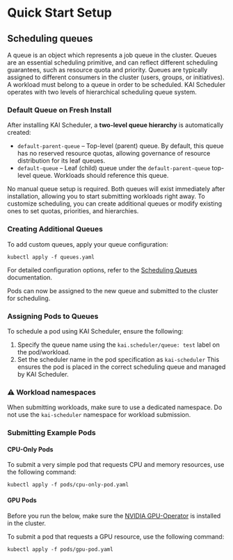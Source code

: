 # Quick Start Setup

## Scheduling queues
A queue is an object which represents a job queue in the cluster. Queues are an essential scheduling primitive, and can reflect different scheduling guarantees, such as resource quota and priority. 
Queues are typically assigned to different consumers in the cluster (users, groups, or initiatives). A workload must belong to a queue in order to be scheduled.
KAI Scheduler operates with two levels of hierarchical scheduling queue system.

### Default Queue on Fresh Install

After installing KAI Scheduler, a **two-level queue hierarchy** is automatically created:
* `default-parent-queue` – Top-level (parent) queue. By default, this queue has no reserved resource quotas, allowing governance of resource distribution for its leaf queues.
* `default-queue` – Leaf (child) queue under the `default-parent-queue` top-level queue. Workloads should reference this queue.

No manual queue setup is required. Both queues will exist immediately after installation, allowing you to start submitting workloads right away.
To customize scheduling, you can create additional queues or modify existing ones to set quotas, priorities, and hierarchies.

### Creating Additional Queues

To add custom queues, apply your queue configuration:
```
kubectl apply -f queues.yaml
```
For detailed configuration options, refer to the [Scheduling Queues](../queues/README.md) documentation.

Pods can now be assigned to the new queue and submitted to the cluster for scheduling.

### Assigning Pods to Queues
To schedule a pod using KAI Scheduler, ensure the following:
1. Specify the queue name using the `kai.scheduler/queue: test` label on the pod/workload.
2. Set the scheduler name in the pod specification as `kai-scheduler`
This ensures the pod is placed in the correct scheduling queue and managed by KAI Scheduler.

### ⚠️ Workload namespaces
When submitting workloads, make sure to use a dedicated namespace. Do not use the `kai-scheduler` namespace for workload submission.

### Submitting Example Pods
#### CPU-Only Pods
To submit a very simple pod that requests CPU and memory resources, use the following command:
```
kubectl apply -f pods/cpu-only-pod.yaml
```

#### GPU Pods
Before you run the below, make sure the [NVIDIA GPU-Operator](https://github.com/NVIDIA/gpu-operator) is installed in the cluster.

To submit a pod that requests a GPU resource, use the following command:
```
kubectl apply -f pods/gpu-pod.yaml
```
